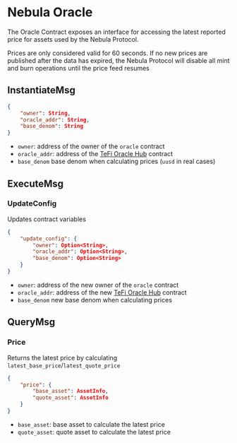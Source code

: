 # Nebula Oracle

The Oracle Contract exposes an interface for accessing the latest reported price for assets used by the Nebula Protocol.

Prices are only considered valid for 60 seconds. If no new prices are published after the data has expired, the Nebula Protocol will disable all mint and burn operations until the price feed resumes

## InstantiateMsg

```json
{
    "owner": String,
    "oracle_addr": String,
    "base_denom": String
}
```

- `owner`: address of the owner of the `oracle` contract
- `oracle_addr`: address of the [TeFi Oracle Hub](https://github.com/terra-money/tefi-oracle-contracts/tree/main/contracts/oracle-hub) contract
- `base_denom` base denom when calculating prices (`uusd` in real cases)

## ExecuteMsg

### UpdateConfig

Updates contract variables

```json
{
    "update_config": {
        "owner": Option<String>,
        "oracle_addr": Option<String>,
        "base_denom": Option<String>
    }
}
```

- `owner`: address of the new owner of the `oracle` contract
- `oracle_addr`: address of the new [TeFi Oracle Hub](https://github.com/terra-money/tefi-oracle-contracts/tree/main/contracts/oracle-hub) contract
- `base_denom` new base denom when calculating prices

## QueryMsg

### Price

Returns the latest price by calculating `latest_base_price`/`latest_quote_price`

```json
{
    "price": {
        "base_asset": AssetInfo,
        "quote_asset": AssetInfo
    }
}
```

- `base_asset`: base asset to calculate the latest price
- `quote_asset`: quote asset to calculate the latest price

